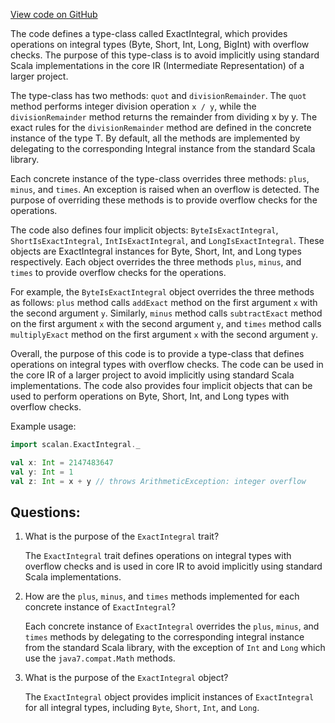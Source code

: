 [View code on GitHub](sigmastate-interpreterhttps://github.com/ScorexFoundation/sigmastate-interpreter/common/shared/src/main/scala/scalan/ExactIntegral.scala)

The code defines a type-class called ExactIntegral, which provides operations on integral types (Byte, Short, Int, Long, BigInt) with overflow checks. The purpose of this type-class is to avoid implicitly using standard Scala implementations in the core IR (Intermediate Representation) of a larger project. 

The type-class has two methods: `quot` and `divisionRemainder`. The `quot` method performs integer division operation `x / y`, while the `divisionRemainder` method returns the remainder from dividing x by y. The exact rules for the `divisionRemainder` method are defined in the concrete instance of the type T. By default, all the methods are implemented by delegating to the corresponding Integral instance from the standard Scala library. 

Each concrete instance of the type-class overrides three methods: `plus`, `minus`, and `times`. An exception is raised when an overflow is detected. The purpose of overriding these methods is to provide overflow checks for the operations. 

The code also defines four implicit objects: `ByteIsExactIntegral`, `ShortIsExactIntegral`, `IntIsExactIntegral`, and `LongIsExactIntegral`. These objects are ExactIntegral instances for Byte, Short, Int, and Long types respectively. Each object overrides the three methods `plus`, `minus`, and `times` to provide overflow checks for the operations. 

For example, the `ByteIsExactIntegral` object overrides the three methods as follows: `plus` method calls `addExact` method on the first argument `x` with the second argument `y`. Similarly, `minus` method calls `subtractExact` method on the first argument `x` with the second argument `y`, and `times` method calls `multiplyExact` method on the first argument `x` with the second argument `y`. 

Overall, the purpose of this code is to provide a type-class that defines operations on integral types with overflow checks. The code can be used in the core IR of a larger project to avoid implicitly using standard Scala implementations. The code also provides four implicit objects that can be used to perform operations on Byte, Short, Int, and Long types with overflow checks. 

Example usage:
```scala
import scalan.ExactIntegral._

val x: Int = 2147483647
val y: Int = 1
val z: Int = x + y // throws ArithmeticException: integer overflow
```
## Questions: 
 1. What is the purpose of the `ExactIntegral` trait?
    
    The `ExactIntegral` trait defines operations on integral types with overflow checks and is used in core IR to avoid implicitly using standard Scala implementations.

2. How are the `plus`, `minus`, and `times` methods implemented for each concrete instance of `ExactIntegral`?
    
    Each concrete instance of `ExactIntegral` overrides the `plus`, `minus`, and `times` methods by delegating to the corresponding integral instance from the standard Scala library, with the exception of `Int` and `Long` which use the `java7.compat.Math` methods.

3. What is the purpose of the `ExactIntegral` object?
    
    The `ExactIntegral` object provides implicit instances of `ExactIntegral` for all integral types, including `Byte`, `Short`, `Int`, and `Long`.